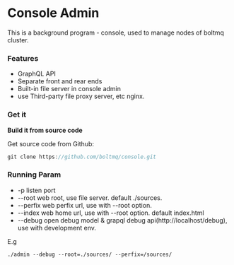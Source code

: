 # Console Admin

This is a background program - console, used to manage nodes of boltmq cluster.

### Features

* GraphQL API
* Separate front and rear ends
* Built-in file server in console admin
* use Third-party file proxy server, etc nginx.


### Get it

**Build it from source code**

Get source code from Github:
```Go
git clone https://github.com/boltmq/console.git
```


### Running Param

* -p listen port
* --root web root, use file server. default ./sources. 
* --perfix web perfix url, use with --root option.
* --index web home url, use with --root option. default index.html
* --debug open debug model & grapql debug api(http://localhost/debug), use with development env.

E.g
```
./admin --debug --root=./sources/ --perfix=/sources/
```
